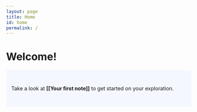 ```yaml
---
layout: page
title: Home
id: home
permalink: /
---
```


<h1>Welcome!</h1>

<p style="padding: 3em 1em; background: #f5f7ff; border-radius: 4px;">
  Take a look at <span style="font-weight: bold">[[Your first note]]</span> to get started on your exploration.
</p>



<style>
  .wrapper {
    max-width: 46em;
  }
</style>
